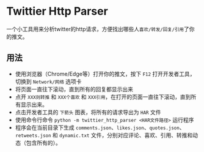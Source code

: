 # Twittier Http Parser

一个小工具用来分析twitter的http请求，方便找出哪些人`喜欢/转发/回复/引用`了你的推文。

## 用法

- 使用浏览器（Chrome/Edge等）打开你的推文，按下 `F12` 打开开发者工具，切换到 `Network/网络` 选项卡
- 将页面一直往下滚动，直到所有的回复都显示出来
- 点开 `XXX则转推` 和 `XXX个喜欢` 和 `XXX引用`，在打开的页面一直往下滚动，直到所有显示出来。
- 点击开发者工具的 `下箭头` 图表，将所有的请求导出为 `HAR` 文件
- 使用命令行命令 `python -m twittier_http_parser <HAR文件路径>` 运行程序
- 程序会在当前目录下生成 `comments.json`、`likes.json`、`quotes.json`、`retweets.json` 和 `dynamic.txt` 文件，分别对应评论、喜欢、引用、转推和动态（包含所有的）。

